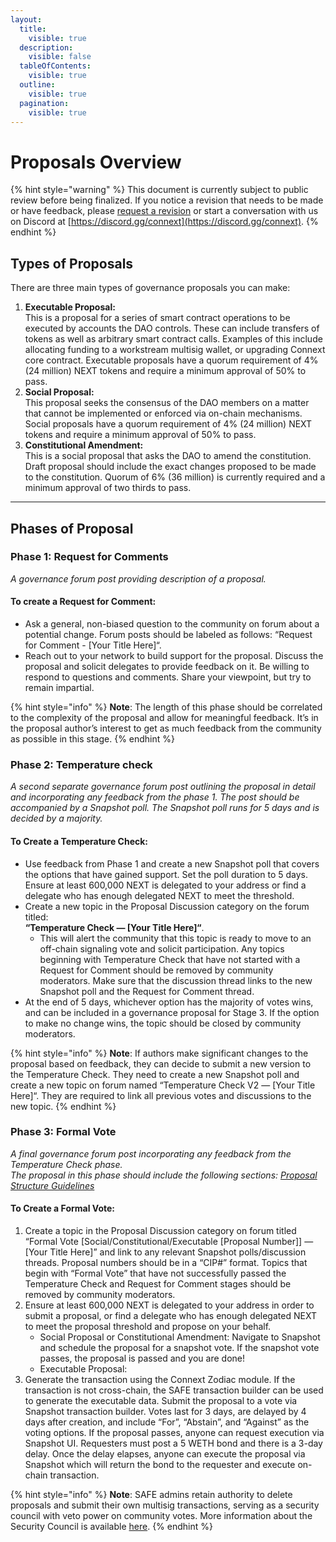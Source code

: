 ```yaml
---
layout:
  title:
    visible: true
  description:
    visible: false
  tableOfContents:
    visible: true
  outline:
    visible: true
  pagination:
    visible: true
---
```


# Proposals Overview

{% hint style="warning" %}
This document is currently subject to public review before being finalized. If you notice a revision that needs to be made or have feedback, please [request a revision](https://github.com/connext/gitbook-docs/issues/new) or start a conversation with us on Discord at [https://discord.gg/connext](https://discord.gg/connext).
{% endhint %}

## **Types of Proposals**

There are three main types of governance proposals you can make:

1. **Executable Proposal:** \
   This is a proposal for a series of smart contract operations to be executed by accounts the DAO controls. These can include transfers of tokens as well as arbitrary smart contract calls. Examples of this include allocating funding to a workstream multisig wallet, or upgrading Connext core contract. Executable proposals have a quorum requirement of 4% (24 million) NEXT tokens and require a minimum approval of 50% to pass.
2. **Social Proposal:** \
   This proposal seeks the consensus of the DAO members on a matter that cannot be implemented or enforced via on-chain mechanisms. Social proposals have a quorum requirement of 4% (24 million) NEXT tokens and require a minimum approval of 50% to pass.
3. **Constitutional Amendment:** \
   This is a social proposal that asks the DAO to amend the constitution. Draft proposal should include the exact changes proposed to be made to the constitution. Quorum of 6% (36 million) is currently required and a minimum approval of two thirds to pass.

***

## **Phases of Proposal**

### **Phase 1: Request for Comments**

_A governance forum post providing description of a proposal._

#### To create a Request for Comment:

* Ask a general, non-biased question to the community on forum about a potential change. Forum posts should be labeled as follows: “Request for Comment - \[Your Title Here]“.
* Reach out to your network to build support for the proposal. Discuss the proposal and solicit delegates to provide feedback on it. Be willing to respond to questions and comments. Share your viewpoint, but try to remain impartial.

{% hint style="info" %}
**Note**: The length of this phase should be correlated to the complexity of the proposal and allow for meaningful feedback. It’s in the proposal author’s interest to get as much feedback from the community as possible in this stage.
{% endhint %}

### **Phase 2: Temperature check**

_A second separate governance forum post outlining the proposal in detail and incorporating any feedback from the phase 1. The post should be accompanied by a Snapshot poll. The Snapshot poll runs for 5 days and is decided by a majority._

#### To Create a Temperature Check:

* Use feedback from Phase 1 and create a new Snapshot poll that covers the options that have gained support. Set the poll duration to 5 days. Ensure at least 600,000 NEXT is delegated to your address or find a delegate who has enough delegated NEXT to meet the threshold.
* Create a new topic in the Proposal Discussion category on the forum titled: \
  **“Temperature Check — \[Your Title Here]“**.&#x20;
  * This will alert the community that this topic is ready to move to an off-chain signaling vote and solicit participation. Any topics beginning with Temperature Check that have not started with a Request for Comment should be removed by community moderators. Make sure that the discussion thread links to the new Snapshot poll and the Request for Comment thread.
* At the end of 5 days, whichever option has the majority of votes wins, and can be included in a governance proposal for Stage 3. If the option to make no change wins, the topic should be closed by community moderators.

{% hint style="info" %}
**Note**: If authors make significant changes to the proposal based on feedback, they can decide to submit a new version to the Temperature Check. They need to create a new Snapshot poll and create a new topic on forum named “Temperature Check V2 — \[Your Title Here]“. They are required to link all previous votes and discussions to the new topic.
{% endhint %}

### **Phase 3: Formal Vote**

_A final governance forum post incorporating any feedback from the Temperature Check phase._\
_The proposal in this phase should include the following sections:_ [_Proposal Structure Guidelines_](https://www.notion.so/Proposal-Structure-Guidelines-b1af4d62cee04d0d9d2b5cafac46825b?pvs=21)

#### To Create a Formal Vote:

1. Create a topic in the Proposal Discussion category on forum titled “Formal Vote \[Social/Constitutional/Executable \[Proposal Number]] — \[Your Title Here]” and link to any relevant Snapshot polls/discussion threads. Proposal numbers should be in a “CIP#” format. Topics that begin with “Formal Vote” that have not successfully passed the Temperature Check and Request for Comment stages should be removed by community moderators.
2. Ensure at least 600,000 NEXT is delegated to your address in order to submit a proposal, or find a delegate who has enough delegated NEXT to meet the proposal threshold and propose on your behalf.
   * Social Proposal or Constitutional Amendment: Navigate to Snapshot and schedule the proposal for a snapshot vote. If the snapshot vote passes, the proposal is passed and you are done!
   * Executable Proposal:
3. Generate the transaction using the Connext Zodiac module. If the transaction is not cross-chain, the SAFE transaction builder can be used to generate the executable data. Submit the proposal to a vote via Snapshot transaction builder. Votes last for 3 days, are delayed by 4 days after creation, and include “For”, “Abstain”, and “Against” as the voting options. If the proposal passes, anyone can request execution via Snapshot UI. Requesters must post a 5 WETH bond and there is a 3-day delay. Once the delay elapses, anyone can execute the proposal via Snapshot which will return the bond to the requester and execute on-chain transaction.

{% hint style="info" %}
**Note**: SAFE admins retain authority to delete proposals and submit their own multisig transactions, serving as a security council with veto power on community votes. More information about the Security Council is available [here](https://docs.connext.network/v/dao-documentation/collective/security-council).
{% endhint %}
